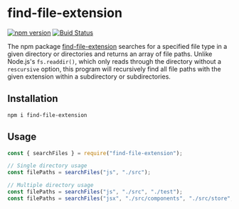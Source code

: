 # find-file-extension

[![npm version](https://badge.fury.io/js/find-file-extension.svg)](https://badge.fury.io/js/find-file-extension) [![Buid Status](https://travis-ci.com/MathewDavidov/find-file-extension.svg?branch=master)](https://travis-ci.com/github/MathewDavidov/find-file-extension)

The npm package [find-file-extension](https://www.npmjs.com/package/find-file-extension) searches for a specified file type in a given directory or directories and returns an array of file paths. Unlike Node.js's `fs.readdir()`, which only reads through the directory without a `rescursive` option, this program will recursively find all file paths with the given extension within a subdirectory or subdirectories.

## Installation

```shell
npm i find-file-extension
```

## Usage

```js
const { searchFiles } = require("find-file-extension");

// Single directory usage
const filePaths = searchFiles("js", "./src");

// Multiple directory usage
const filePaths = searchFiles("js", "./src", "./test");
const filePaths = searchFiles("jsx", "./src/components", "./src/store", "./src/app");
```
